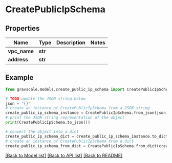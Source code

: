 # CreatePublicIpSchema


## Properties

Name | Type | Description | Notes
------------ | ------------- | ------------- | -------------
**vpc_name** | **str** |  | 
**address** | **str** |  | 

## Example

```python
from gravscale.models.create_public_ip_schema import CreatePublicIpSchema

# TODO update the JSON string below
json = "{}"
# create an instance of CreatePublicIpSchema from a JSON string
create_public_ip_schema_instance = CreatePublicIpSchema.from_json(json)
# print the JSON string representation of the object
print(CreatePublicIpSchema.to_json())

# convert the object into a dict
create_public_ip_schema_dict = create_public_ip_schema_instance.to_dict()
# create an instance of CreatePublicIpSchema from a dict
create_public_ip_schema_from_dict = CreatePublicIpSchema.from_dict(create_public_ip_schema_dict)
```
[[Back to Model list]](../README.md#documentation-for-models) [[Back to API list]](../README.md#documentation-for-api-endpoints) [[Back to README]](../README.md)


